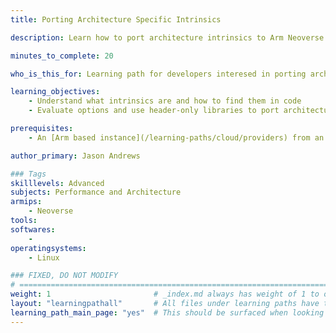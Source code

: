 ```yaml
---
title: Porting Architecture Specific Intrinsics

description: Learn how to port architecture intrinsics to Arm Neoverse processors.

minutes_to_complete: 20

who_is_this_for: Learning path for developers interesed in porting architecture specific intrinics to Arm Neoverse processors.

learning_objectives:
    - Understand what intrinsics are and how to find them in code
    - Evaluate options and use header-only libraries to port architecture specific intrinics to Arm Neoverse

prerequisites:
    - An [Arm based instance](/learning-paths/cloud/providers) from an appropriate cloud service provider.

author_primary: Jason Andrews

### Tags
skilllevels: Advanced
subjects: Performance and Architecture
armips:
    - Neoverse
tools:
softwares:
    - 
operatingsystems:
    - Linux

### FIXED, DO NOT MODIFY
# ================================================================================
weight: 1                       # _index.md always has weight of 1 to order correctly
layout: "learningpathall"       # All files under learning paths have this same wrapper
learning_path_main_page: "yes"  # This should be surfaced when looking for related content. Only set for _index.md of learning path content.
---
```

